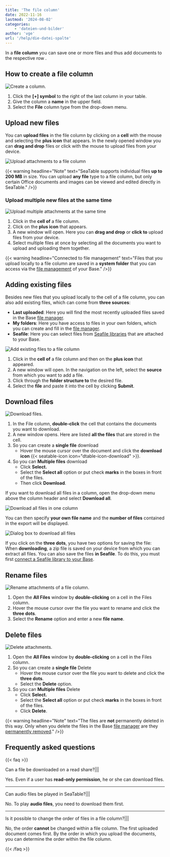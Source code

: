 ```yaml
---
title: 'The file column'
date: 2022-11-16
lastmod: '2024-08-02'
categories:
    - 'dateien-und-bilder'
author: 'vge'
url: '/help/die-datei-spalte'
---
```


In a **file column** you can save one or more files and thus add documents to the respective row .

## How to create a file column

![Create a column.](https://seatable.io/wp-content/uploads/2022/11/Wie-man-eine-Spalte-anlegt.gif)

1. Click the **\[+\] symbol** to the right of the last column in your table.
2. Give the column a **name** in the upper field.
3. Select the **File** column type from the drop-down menu.

## Upload new files

You can **upload files** in the file column by clicking on a **cell** with the mouse and selecting the **plus icon** that appears. In the newly opened window you can **drag and drop** files or click with the mouse to upload files from your device.

![Upload attachments to a file column](images/upload-files-into-file-column.gif)

{{< warning  headline="Note"  text="SeaTable supports individual files **up to 200 MB** in size. You can upload **any file** type to a file column, but only certain Office documents and images can be viewed and edited directly in SeaTable." />}}

### Upload multiple new files at the same time

![Upload multiple attachments at the same time](images/upload-multiple-files-into-file-column.gif)

1. Click in the **cell of** a file column.
2. Click on the **plus icon** that appears.
3. A new window will open. Here you can **drag and drop** or **click to** upload files from your device.
4. Select multiple files at once by selecting all the documents you want to upload and uploading them together.

{{< warning  headline="Connected to file management"  text="Files that you upload locally to a file column are saved in a **system folder** that you can access via the [file management](https://seatable.io/en/docs/dateien-und-bilder/das-dateimanagement-einer-base/) of your Base." />}}

## Adding existing files

Besides new files that you upload locally to the cell of a file column, you can also add existing files, which can come from **three sources**:

- **Last uploaded**: Here you will find the most recently uploaded files saved in the Base [file manager](https://seatable.io/en/docs/dateien-und-bilder/das-dateimanagement-einer-base/).
- **My folders**: Here you have access to files in your own folders, which you can create and fill in the [file manager](https://seatable.io/en/docs/dateien-und-bilder/das-dateimanagement-einer-base/).
- **Seafile**: Here you can select files from [Seafile libraries](https://seatable.io/en/docs/integrationen-innerhalb-von-seatable/eine-seafile-bibliothek-an-seatable-anbinden/) that are attached to your Base.

![Add existing files to a file column](images/Add-existing-files-to-a-file-column.png)

1. Click in the **cell of** a file column and then on the **plus icon** that appeared.
2. A new window will open. In the navigation on the left, select the **source** from which you want to add a file.
3. Click through the **folder structure to** the desired file.
4. Select the **file** and paste it into the cell by clicking **Submit**.

## Download files

![Download files.](https://seatable.io/wp-content/uploads/2022/11/Herunterladen-von-Dateien.gif)

1. In the File column, **double-click** the cell that contains the documents you want to download.
2. A new window opens. Here are listed **all the files** that are stored in the cell.
3. So you can create a **single file** download
    - Hover the mouse cursor over the document and click the **download icon** {{< seatable-icon icon="dtable-icon-download" >}}.
4. So you can **Multiple files** download
    - Click **Select.**
    - Select the **Select all** option or put check **marks** in the boxes in front of the files.
    - Then click **Download**.

If you want to download all files in a column, open the drop-down menu above the column header and select **Download all**.

![Download all files in one column](images/Download-all-files.png)

You can then specify **your own file name** and the **number of files** contained in the export will be displayed.

![Dialog box to download all files](images/Download-all-files-dialog.png)

If you click on the **three dots**, you have two options for saving the file: When **downloading**, a zip file is saved on your device from which you can extract all files. You can also save the files **in Seafile**. To do this, you must first [connect a Seafile library to your Base](https://seatable.io/en/docs/integrationen-innerhalb-von-seatable/eine-seafile-bibliothek-an-seatable-anbinden/).

## Rename files

![Rename attachments of a file column.](https://seatable.io/wp-content/uploads/2022/11/Datei-Spalte-Anhaenge-umbenennen.gif)

1. Open the **All Files** window by **double-clicking** on a cell in the Files column.
2. Hover the mouse cursor over the file you want to rename and click the **three dots**.
3. Select the **Rename** option and enter a new **file name**.

## Delete files

![Delete attachments.](https://seatable.io/wp-content/uploads/2022/11/Loeschen-von-Anhaengen.gif)

1. Open the **All Files** window by **double-clicking** on a cell in the Files column.
2. So you can create a **single file** Delete
    - Hover the mouse cursor over the file you want to delete and click the **three dots**.
    - Select the **Delete** option.
3. So you can **Multiple files** Delete
    - Click **Select.**
    - Select the **Select all** option or put check **marks** in the boxes in front of the files.
    - Click **Delete**.

{{< warning  headline="Note"  text="The files are **not** permanently deleted in this way. Only when you delete the files in the Base [file manager](https://seatable.io/en/docs/dateien-und-bilder/das-dateimanagement-einer-base/) are they [permanently removed](https://seatable.io/en/docs/datei-und-bildanhaenge/wie-man-anhaenge-dauerhaft-entfernt/)." />}}

## Frequently asked questions

{{< faq >}}

Can a file be downloaded on a read share?|||

Yes. Even if a user has **read-only permission**, he or she can download files.

---

Can audio files be played in SeaTable?|||

No. To play **audio files**, you need to download them first.

---

Is it possible to change the order of files in a file column?|||

No, the order **cannot** be changed within a file column. The first uploaded document comes first. By the order in which you upload the documents, you can determine the order within the file column.

{{< /faq >}}
